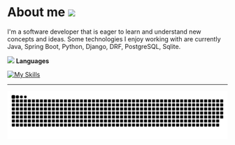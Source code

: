 <!--About-->
<h1 align="Left">About me <img height="40" src="https://emoji.gg/assets/emoji/7333-parrotdance.gif"></h1>

I'm a software developer that is eager to learn and understand new concepts and ideas. Some technologies I enjoy working with are currently Java, Spring Boot, Python, Django, DRF, PostgreSQL, Sqlite.

<img src="https://media2.giphy.com/media/QssGEmpkyEOhBCb7e1/giphy.gif?cid=ecf05e47a0n3gi1bfqntqmob8g9aid1oyj2wr3ds3mg700bl&rid=giphy.gif" width="25"> **Languages**

[![My Skills](https://skillicons.dev/icons?i=python,java,go,dart,ruby,js,ts)](https://skillicons.dev)


<!-- <img src="/img/computer-illustration.png" min-width="400px" max-width="350px" width="350px" align="right" alt="Computador"> -->

<hr>

<!--- snake -->
<div align="center">
  <a href="https://1999azzar.github.io/1999AZZAR/">
    <img src="/grid-snake.svg" alt="snake">
  </a>
</div>
